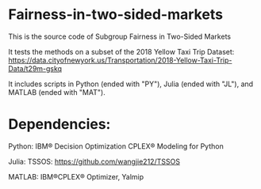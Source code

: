 # Fairness-in-two-sided-markets

This is the source code of Subgroup Fairness in Two-Sided Markets

It tests the methods on a subset of the 2018 Yellow Taxi Trip Dataset: https://data.cityofnewyork.us/Transportation/2018-Yellow-Taxi-Trip-Data/t29m-gskq

It includes scripts in Python (ended with "PY"), Julia (ended with "JL"), and MATLAB (ended with "MAT").

# Dependencies:
Python: 
IBM® Decision Optimization CPLEX® Modeling for Python

Julia:
TSSOS: https://github.com/wangjie212/TSSOS

MATLAB:
IBM®CPLEX® Optimizer, 
Yalmip
